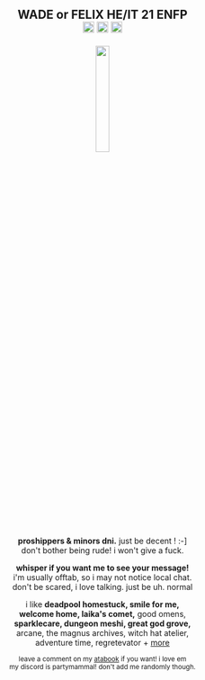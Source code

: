 <h2 p align="center">WADE or FELIX HE/IT 21 ENFP
<br><img src="https://files.catbox.moe/lyogii.png" height="20px"> <img src="https://files.catbox.moe/od5klh.png" height="20px"> <img src="https://files.catbox.moe/ud4nx6.png" height="20px"></h2>
<p align="center"><img src="https://files.catbox.moe/omxlxe.png" width="22%"></p>
<p align="center">
<b>proshippers & minors dni.</b> just be decent ! :-]
<br>don't bother being rude! i won't give a fuck.</p>
<p align="center"><b>whisper if you want me to see your message!</b>
<br>i'm usually offtab, so i may not notice local chat.
<br>don't be scared, i love talking. just be uh. normal</p>
<p align="center">
i like <b>deadpool homestuck, smile for me,</b> 
<br><b>welcome home, laika's comet,</b> good omens,
<br><b>sparklecare, dungeon meshi, great god grove,</b>
<br>arcane, the magnus archives, witch hat atelier,
<br>adventure time, regretevator + <a href="https://rentry.co/-spiderman">more</a>
</p>
<p align="center"><sub>leave a comment on my <a href="https://inspekta.atabook.org/">atabook</a> if you want! i love em</sub>
<br><sup>my discord is partymammal! don't add me randomly though.</sup></p>
